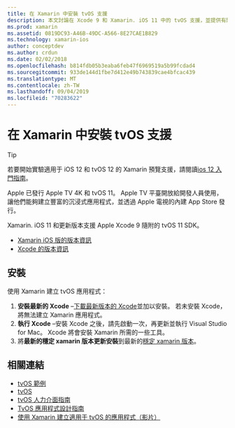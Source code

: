 ```yaml
---
title: 在 Xamarin 中安裝 tvOS 支援
description: 本文討論在 Xcode 9 和 Xamarin. iOS 11 中的 tvOS 支援，並提供有關如何設定以 Xamarin 開發 tvOS 應用程式的簡短指示。
ms.prod: xamarin
ms.assetid: 0819DC93-A46B-49DC-A566-8E27CAE1B829
ms.technology: xamarin-ios
author: conceptdev
ms.author: crdun
ms.date: 02/02/2018
ms.openlocfilehash: b814fdb05b3eaba6feb47f6969519a5b99fcdad4
ms.sourcegitcommit: 933de144d1fbe7d412e49b743839cae4bfcac439
ms.translationtype: MT
ms.contentlocale: zh-TW
ms.lasthandoff: 09/04/2019
ms.locfileid: "70283622"
---
```

# <a name="installing-tvos-support-in-xamarin"></a>在 Xamarin 中安裝 tvOS 支援

> [!TIP]
> 若要開始實驗適用于 iOS 12 和 tvOS 12 的 Xamarin 預覽支援，請閱讀[ios 12 入門指南](~/ios/platform/introduction-to-ios12/get-started.md)。

Apple 已發行 Apple TV 4K 和 tvOS 11。 Apple TV 平臺開放給開發人員使用，讓他們能夠建立豐富的沉浸式應用程式，並透過 Apple 電視的內建 App Store 發行。

Xamarin. iOS 11 和更新版本支援 Apple Xcode 9 隨附的 tvOS 11 SDK。

- [Xamarin iOS 版的版本資訊](https://docs.microsoft.com/xamarin/ios/release-notes/)
- [Xcode 的版本資訊](https://developer.apple.com/library/content/releasenotes/DeveloperTools/RN-Xcode/Chapters/Introduction.html#//apple_ref/doc/uid/TP40001051-CH1-SW876)

## <a name="installation"></a>安裝

使用 Xamarin 建立 tvOS 應用程式：

1. **安裝最新的 Xcode** –[下載最新版本的 Xcode](https://developer.apple.com/xcode/download/)並加以安裝。 若未安裝 Xcode，將無法建立 Xamarin 應用程式。 
2. **執行 Xcode** –安裝 Xcode 之後，請先啟動一次，再更新並執行 Visual Studio for Mac。 Xcode 將會安裝 Xamarin 所需的一些工具。
3. 將**最新的穩定 xamarin 版本更新安裝**到最新的[穩定 xamarin 版本](https://github.com/xamarin/recipes/tree/master/Recipes/cross-platform/ide/change_updates_channel)。

## <a name="related-links"></a>相關連結

- [tvOS 範例](https://docs.microsoft.com/samples/browse/?products=xamarin&term=Xamarin.iOS+tvOS)
- [tvOS](https://developer.apple.com/tvos/)
- [tvOS 人力介面指南](https://developer.apple.com/tvos/human-interface-guidelines/)
- [TvOS 應用程式設計指南](https://developer.apple.com/library/prerelease/tvos/documentation/General/Conceptual/AppleTV_PG/)
- [使用 Xamarin 建立適用于 tvOS 的應用程式（影片）](https://university.xamarin.com/lightninglectures/tvos-with-xamarin)
